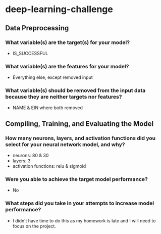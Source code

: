# deep-learning-challenge

## Data Preprocessing

### What variable(s) are the target(s) for your model?
- IS_SUCCESSFUL
### What variable(s) are the features for your model?
- Everything else, except removed input
### What variable(s) should be removed from the input data because they are neither targets nor features?
- NAME & EIN where both removed

## Compiling, Training, and Evaluating the Model

### How many neurons, layers, and activation functions did you select for your neural network model, and why?
- neurons: 80 & 30
- layers: 3
- activation functions: relu & sigmoid
### Were you able to achieve the target model performance?
- No
### What steps did you take in your attempts to increase model performance?
- I didn’t have time to do this as my homework is late and I will need to focus on the project.

